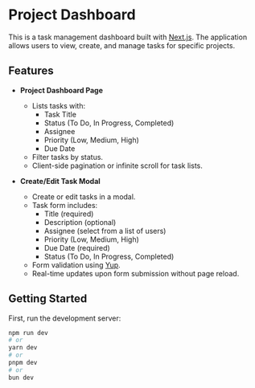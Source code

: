 # Project Dashboard

This is a task management dashboard built with [Next.js](https://nextjs.org). The application allows users to view, create, and manage tasks for specific projects.

## Features

- **Project Dashboard Page**
  - Lists tasks with:
    - Task Title
    - Status (To Do, In Progress, Completed)
    - Assignee
    - Priority (Low, Medium, High)
    - Due Date
  - Filter tasks by status.
  - Client-side pagination or infinite scroll for task lists.

- **Create/Edit Task Modal**
  - Create or edit tasks in a modal.
  - Task form includes:
    - Title (required)
    - Description (optional)
    - Assignee (select from a list of users)
    - Priority (Low, Medium, High)
    - Due Date (required)
    - Status (To Do, In Progress, Completed)
  - Form validation using [Yup](https://github.com/jquense/yup).
  - Real-time updates upon form submission without page reload.

## Getting Started

First, run the development server:

```bash
npm run dev
# or
yarn dev
# or
pnpm dev
# or
bun dev
